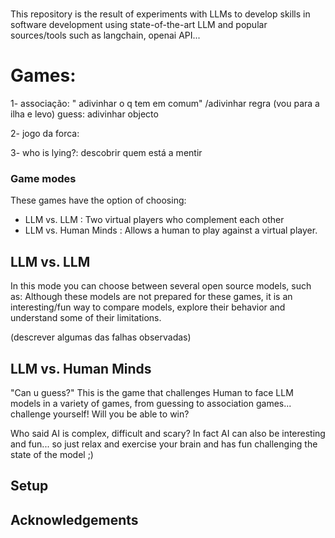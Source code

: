 # 
This repository is the result of experiments with LLMs to develop skills in software development using state-of-the-art LLM and popular sources/tools such as langchain, openai API...

# Games:
1- associação: " adivinhar o q tem em comum" /adivinhar regra (vou para a ilha e levo)
guess: adivinhar objecto

2- jogo da forca: 

3- who is lying?: descobrir quem está a mentir


### Game modes
These games have the option of choosing:
- LLM vs. LLM
   : Two virtual players who complement each other
- LLM vs. Human Minds
   : Allows a human to play against a virtual player.

## LLM vs. LLM
In this mode you can choose between several open source models, such as:
Although these models are not prepared for these games, it is an interesting/fun way to compare models, explore their behavior and understand some of their limitations.

(descrever algumas das falhas observadas)

## LLM vs. Human Minds
"Can u guess?" This is the game that challenges Human to face LLM models in a variety of games, from guessing to association games... challenge yourself! Will you be able to win?

Who said AI is complex, difficult and scary? In fact AI can also be interesting and fun...  so just relax and exercise your brain and has fun challenging the state of the model ;)

## Setup

## Acknowledgements
